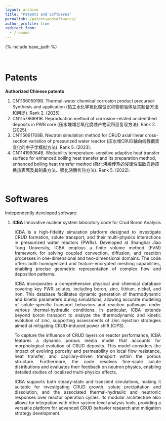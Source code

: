 ```yaml
---
layout: archive
title: "Patents and Softwares"
permalink: /patentsandsoftwares/
author_profile: true
redirect_from:
  - /resume
---
```


{% include base_path %}

<div style="height: 1.5em;"></div>

Patents
===
**Authorized Chinese patents**
1. CN116605919B. Thermal-water chemical corrosion product precursor: Synthesis and application (热工水化学氧化腐蚀沉积物前驱体及其制备方法和用途). Rank 2. (2025)
2. CN115786891B. Reproduction method of corrosion-related unidentified deposits in PWR core (压水堆堆芯氧化腐蚀产物沉积层复现方法). Rank 2. (2025).
3. CN115691708B. Neutron simulation method for CRUD axial linear cross-section variation of pressurized water reactor (压水堆CRUD轴向线性截面变化的中子学模拟方法). Rank 5. (2023).
4. CN114199064B. Wettability temperature-sensitive adaptive heat transfer surface for enhanced boiling heat transfer and its preparation method, enhanced boiling heat transfer method (强化沸腾传热的浸润性温敏自适应换热表面及其制备方法、强化沸腾传热方法). Rank 5. (2022).

<div style="height: 1.0em;"></div>

Softwares
===
Independently developed software:

1. **ICBA** Innovative nuclear system laboratory code for Crud Boron Analysis

<div style="padding-left: 2.2em; text-align: justify;">
ICBA is a high-fidelity simulation platform designed to investigate CRUD formation, solute transport, and their multi-physics interactions in pressurized water reactors (PWRs). Developed at Shanghai Jiao Tong University, ICBA employs a finite volume method (FVM) framework for solving coupled convection, diffusion, and reaction processes in one-dimensional and two-dimensional domains. The code offers both homogenized and feature-encrypted meshing capabilities, enabling precise geometric representation of complex flow and deposition patterns.
</div>
<div style="height: 1.0em;"></div>
<div style="padding-left: 2.2em; text-align: justify;">
ICBA incorporates a comprehensive physical and chemical database covering key PWR solutes, including boron, zinc, lithium, nickel, and iron. This database facilitates dynamic generation of thermodynamic and kinetic parameters during simulations, allowing accurate modeling of solute-specific transport behaviors and reaction pathways under various thermal-hydraulic conditions. In particular, ICBA extends beyond boron transport to analyze the thermodynamic and kinetic evolution of zinc, supporting assessments of zinc injection strategies aimed at mitigating CRUD-induced power shift (CIPS).
</div>
<div style="height: 1.0em;"></div>
<div style="padding-left: 2.2em; text-align: justify;">
To capture the influence of CRUD layers on reactor performance, ICBA features a dynamic porous media model that accounts for morphological evolution of CRUD deposits. This model considers the impact of evolving porosity and permeability on local flow resistance, heat transfer, and capillary-driven transport within the porous structure. Furthermore, the code resolves fine-scale solute distributions and evaluates their feedback on neutron physics, enabling detailed studies of localized multi-physics effects.
</div>
<div style="height: 1.0em;"></div>
<div style="padding-left: 2.2em; text-align: justify;">
ICBA supports both steady-state and transient simulations, making it suitable for investigating CRUD growth, solute precipitation and dissolution, and the associated thermal-hydraulic and neutronic responses over reactor operation cycles. Its modular architecture also allows for integration with other system-level analysis tools, providing a versatile platform for advanced CRUD behavior research and mitigation strategy development.
</div>

